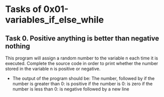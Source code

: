 # Tasks of 0x01-variables_if_else_while
## Task 0. Positive anything is better than negative nothing
This program will assign a random number to the variable n each time it is executed. Complete the source code in order to print whether the number stored in the variable n is positive or negative.
* The output of the program should be:
    The number, followed by
       if the number is greater than 0: is positive
       if the number is 0: is zero
       if the number is less than 0: is negative
    followed by a new line
